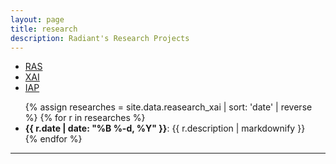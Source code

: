 ```yaml
---
layout: page
title: research
description: Radiant's Research Projects 
---
```


<div class="navbar">
    <div class="navbar-inner">
        <ul class="nav">
            <li><a href="https://radiant-systems-lab.github.io/research.html">RAS</a></li>
            <li><a href="#"  style="text-decoration: underline;">XAI</a></li>
            <li><a href="https://radiant-systems-lab.github.io/research_iap.html">IAP</a></li>
        </ul>
    </div>
</div>

<div>
    <ul class="ResearchSubTab">
    {% assign researches = site.data.reasearch_xai | sort: 'date' | reverse %}
    {% for r in researches %}
      <li>
       <span><b>{{ r.date | date: "%B %-d, %Y" }}</b></span>: {{ r.description | markdownify }}
      </li>
    {% endfor %}
    </ul>
</div>

---
